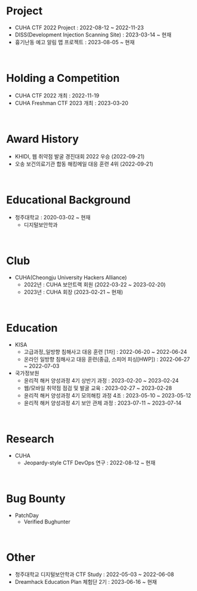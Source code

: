 # Project

- CUHA CTF 2022 Project : 2022-08-12 ~ 2022-11-23
- DISS(Development Injection Scanning Site) : 2023-03-14 ~ 현재
- 흉기난동 예고 알림 맵 프로젝트 : 2023-08-05 ~ 현재

<br>

# Holding a Competition

- CUHA CTF 2022 개최 : 2022-11-19
- CUHA Freshman CTF 2023 개최 : 2023-03-20

<br>

# Award History

- KHIDI, 웹 취약점 발굴 경진대회 2022 우승 (2022-09-21)
- 오송 보건의료기관 합동 해킹메일 대응 훈련 4위 (2022-09-21)

<br>

# Educational Background

- 청주대학교 : 2020-03-02 ~ 현재
  - 디지털보안학과

<br>

# Club

- CUHA(Cheongju University Hackers Alliance)
  - 2022년 : CUHA 보안트랙 회원 (2022-03-22 ~ 2023-02-20)
  - 2023년 : CUHA 회장 (2023-02-21 ~ 현재)

<br>

# Education

- KISA
  - 고급과정_일방향 침해사고 대응 훈련 \[1차] : 2022-06-20 ~ 2022-06-24
  - 온라인 일방향 침해사고 대응 훈련(중급, 스피어 피싱\[HWP]) : 2022-06-27 ~ 2022-07-03
- 국가정보원
  - 윤리적 해커 양성과정 4기 상반기 과정 : 2023-02-20 ~ 2023-02-24
  - 웹/모바일 취약점 점검 및 발굴 교육 : 2023-02-27 ~ 2023-02-28
  - 윤리적 해커 양성과정 4기 모의해킹 과정 4조 : 2023-05-10 ~ 2023-05-12
  - 윤리적 해커 양성과정 4기 보안 관제 과정 : 2023-07-11 ~ 2023-07-14

<br>

# Research

- CUHA
  - Jeopardy-style CTF DevOps 연구 : 2022-08-12 ~ 현재

<br>

# Bug Bounty
- PatchDay
  - Verified Bughunter
 
<br>

# Other
- 청주대학교 디지털보안학과 CTF Study : 2022-05-03 ~ 2022-06-08
- Dreamhack Education Plan 체험단 2기 : 2023-06-16 ~ 현재
